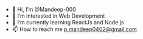 - 👋 Hi, I’m @Mandeep-000
- 👀 I’m interested in Web Development
- 🌱 I’m currently learning ReactJs and Node.js
- 📫 How to reach me p.mandeep0402@gmail.com

<!---
Mandeep-000/Mandeep-000 is a ✨ special ✨ repository because its `README.md` (this file) appears on your GitHub profile.
You can click the Preview link to take a look at your changes.
--->
